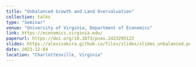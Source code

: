 ```yaml
---
title: "Unbalanced Growth and Land Overvaluation"
collection: talks
type: "Seminar"
venue: "University of Virginia, Department of Economics"
link: https://economics.virginia.edu/
paperurl: https://doi.org/10.1073/pnas.2423295122
slides: https://alexisakira.github.io/files/slides/slides_unbalanced.pdf
date: 2023-12-04
location: "Charlottesville, Virginia"
---
```

